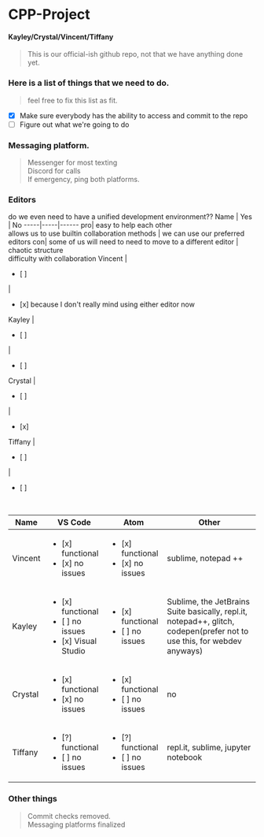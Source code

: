 # CPP-Project  
#### Kayley/Crystal/Vincent/Tiffany

> This is our official-ish github repo, not that we have anything done yet.
### Here is a list of things that we need to do.
> feel free to fix this list as fit.
- [x] Make sure everybody has the ability to access and commit to the repo
- [ ] Figure out what we're going to do
### Messaging platform.
>Messenger for most texting
<br> Discord for calls
<br> If emergency, ping both platforms. 
### Editors
do we even need to have a unified development environment??
Name | Yes | No
-----|-----|------
pro| easy to help each other <br> allows us to use builtin collaboration methods | we can use our preferred editors
con| some of us will need to need to move to a different editor | chaotic structure <br> difficulty with collaboration
Vincent | <ul><li> [ ] </li></ul> | <ul><li> [x] because I don't really mind using either editor now </li></ul>
Kayley | <ul><li> [ ] </li></ul> | <ul><li> [ ] </li></ul>
Crystal | <ul><li> [ ] </li></ul> | <ul><li> [x] </li></ul>
Tiffany | <ul><li> [ ] </li></ul> | <ul><li> [ ] </li></ul>
<br>

Name | VS Code | Atom | Other
-----|---------|------|-------
Vincent | <ul><li>[x] functional</li><li>[x] no issues</li></ul> | <ul><li>[x] functional</li><li>[x] no issues</li></ul> | sublime, notepad ++
 Kayley | <ul><li>[x] functional</li><li>[ ] no issues</li><li>[x] Visual Studio</li></ul> | <ul><li>[x] functional</li><li>[ ] no issues</li></ul> | Sublime, the JetBrains Suite basically, repl.it, notepad++, glitch, codepen(prefer not to use this, for webdev anyways)
Crystal| <ul><li>[x] functional</li><li>[x] no issues</li></ul> | <ul><li>[x] functional</li><li>[ ] no issues</li></ul> | no
Tiffany| <ul><li>[?] functional</li><li>[ ] no issues</li></ul> | <ul><li>[?] functional</li><li>[ ] no issues</li></ul> | repl.it, sublime, jupyter notebook
### Other things
> Commit checks removed.
<br> Messaging platforms finalized
